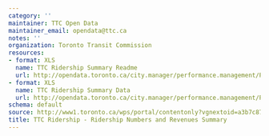 ```yaml
---
category: ''
maintainer: TTC Open Data
maintainer_email: opendata@ttc.ca
notes: ''
organization: Toronto Transit Commission
resources:
- format: XLS
  name: TTC Ridership Summary Readme
  url: http://opendata.toronto.ca/city.manager/performance.management/PM_TTCRidershipNosRevenueSummaryReadme.xls
- format: XLS
  name: TTC Ridership Summary Data
  url: http://opendata.toronto.ca/city.manager/performance.management/PM_TTC.xls
schema: default
source: http://www1.toronto.ca/wps/portal/contentonly?vgnextoid=a3b7c87477438310VgnVCM1000003dd60f89RCRD&vgnextchannel=1a66e03bb8d1e310VgnVCM10000071d60f89RCRD
title: TTC Ridership - Ridership Numbers and Revenues Summary
---
```

